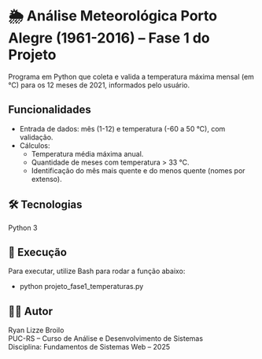 # 🌦️ Análise Meteorológica Porto Alegre (1961-2016) – Fase 1 do Projeto

Programa em Python que coleta e valida a temperatura máxima mensal (em °C) para os 12 meses de 2021, informados pelo usuário.

## Funcionalidades

- Entrada de dados: mês (1-12) e temperatura (-60 a 50 °C), com validação.
- Cálculos:
  - Temperatura média máxima anual.
  - Quantidade de meses com temperatura > 33 °C.
  - Identificação do mês mais quente e do menos quente (nomes por extenso).
  
## 🛠 Tecnologias
Python 3

## 📁 Execução

 Para executar, utilize Bash para rodar a função abaixo:
 - python projeto_fase1_temperaturas.py

## 👨‍🎓 Autor

Ryan Lizze Broilo  
PUC-RS – Curso de Análise e Desenvolvimento de Sistemas  
Disciplina: Fundamentos de Sistemas Web – 2025
